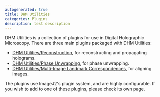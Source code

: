 ```yaml
---
autogenerated: true
title: DHM Utilities
categories: Plugins
description: test description
---
```


DHM Utilities is a collection of plugins for use in Digital Holographic Microscopy. There are three main plugins packaged with DHM Utilities:

-   [DHM Utilities/Reconstruction](/plugins/dhm-utilities/reconstruction), for reconstructing and propagating holograms.
-   [DHM Utilities/Phase Unwrapping](/plugins/dhm-utilities-phase-unwrapping), for phase unwrapping.
-   [DHM Utilities/Multi-Image Landmark Correspondences](/plugins/dhm-utilities-multi-image-landmark-correspondences), for aligning images.

The plugins use ImageJ2's plugin system, and are highly configurable. If you wish to add to one of these plugins, please check its own page.


